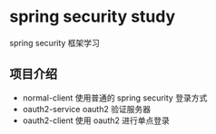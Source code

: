 # spring security study

spring security 框架学习

## 项目介绍

- normal-client 使用普通的 spring security 登录方式
- oauth2-service oauth2 验证服务器
- oauth2-client 使用 oauth2 进行单点登录

